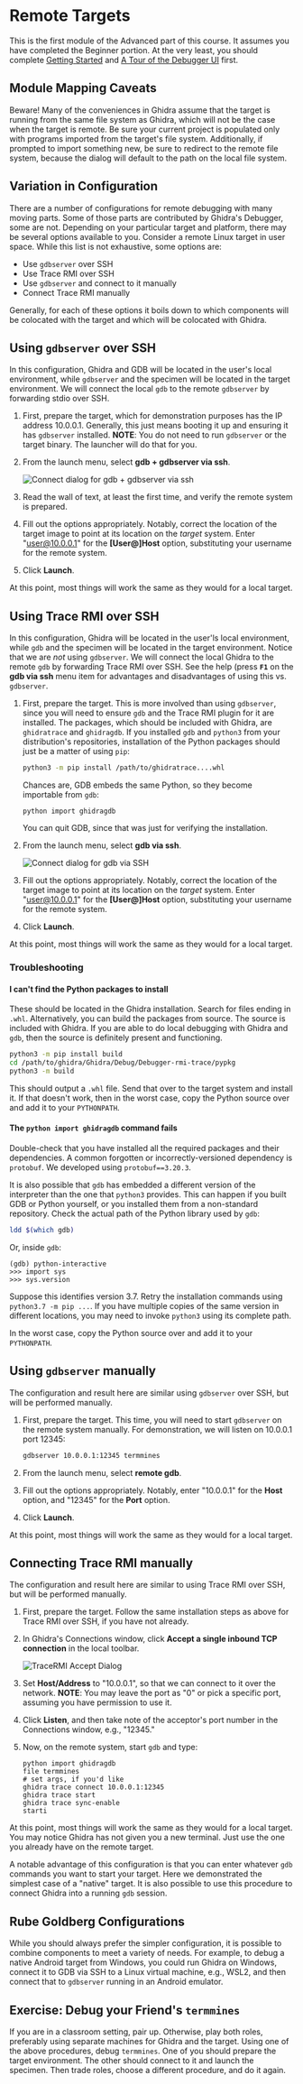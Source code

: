 
# Remote Targets

This is the first module of the Advanced part of this course.
It assumes you have completed the Beginner portion.
At the very least, you should complete [Getting Started](A1-GettingStarted.md) and [A Tour of the Debugger UI](A2-UITour.md) first.

## Module Mapping Caveats

Beware!
Many of the conveniences in Ghidra assume that the target is running from the same file system as Ghidra, which will not be the case when the target is remote.
Be sure your current project is populated only with programs imported from the target's file system.
Additionally, if prompted to import something new, be sure to redirect to the remote file system, because the dialog will default to the path on the local file system.

## Variation in Configuration

There are a number of configurations for remote debugging with many moving parts.
Some of those parts are contributed by Ghidra's Debugger, some are not.
Depending on your particular target and platform, there may be several options available to you.
Consider a remote Linux target in user space.
While this list is not exhaustive, some options are:

 * Use `gdbserver` over SSH
 * Use Trace RMI over SSH
 * Use `gdbserver` and connect to it manually
 * Connect Trace RMI manually

Generally, for each of these options it boils down to which components will be colocated with the target and which will be colocated with Ghidra.

## Using `gdbserver` over SSH

In this configuration, Ghidra and GDB will be located in the user's local environment, while `gdbserver` and the specimen will be located in the target environment.
We will connect the local `gdb` to the remote `gdbserver` by forwarding stdio over SSH.

1. First, prepare the target, which for demonstration purposes has the IP address 10.0.0.1.
   Generally, this just means booting it up and ensuring it has `gdbserver` installed.
   **NOTE**: You do not need to run `gdbserver` or the target binary.
   The launcher will do that for you.
1. From the launch menu, select **gdb + gdbserver via ssh**.

   ![Connect dialog for gdb + gdbserver via ssh](images/RemoteTargets_GdbPlusGdbserverViaSsh.png)

1. Read the wall of text, at least the first time, and verify the remote system is prepared.
1. Fill out the options appropriately.
   Notably, correct the location of the target image to point at its location on the *target* system.
   Enter "user@10.0.0.1" for the **[User@]Host** option, substituting your username for the remote system.
1. Click **Launch**.

At this point, most things will work the same as they would for a local target.

## Using Trace RMI over SSH

In this configuration, Ghidra will be located in the user'ls local environment, while `gdb` and the specimen will be located in the target environment.
Notice that we are *not* using `gdbserver`.
We will connect the local Ghidra to the remote `gdb` by forwarding Trace RMI over SSH.
See the help (press **`F1`** on the **gdb via ssh** menu item for advantages and disadvantages of using this vs. `gdbserver`.

1. First, prepare the target.
   This is more involved than using `gdbserver`, since you will need to ensure `gdb` and the Trace RMI plugin for it are installed.
   The packages, which should be included with Ghidra, are `ghidratrace` and `ghidragdb`.
   If you installed `gdb` and `python3` from your distribution's repositories, installation of the Python packages should just be a matter of using `pip`:

   ```bash
   python3 -m pip install /path/to/ghidratrace....whl
   ```

   Chances are, GDB embeds the same Python, so they become importable from `gdb`:

   ```gdb
   python import ghidragdb
   ```

   You can quit GDB, since that was just for verifying the installation.

1. From the launch menu, select **gdb via ssh**.

   ![Connect dialog for gdb via SSH](images/RemoteTargets_GdbViaSsh.png)

1. Fill out the options appropriately.
   Notably, correct the location of the target image to point at its location on the *target* system.
   Enter "user@10.0.0.1" for the **[User@]Host** option, substituting your username for the remote system.
1. Click **Launch**.

At this point, most things will work the same as they would for a local target.

### Troubleshooting

#### I can't find the Python packages to install

These should be located in the Ghidra installation.
Search for files ending in `.whl`.
Alternatively, you can build the packages from source.
The source is included with Ghidra.
If you are able to do local debugging with Ghidra and `gdb`, then the source is definitely present and functioning.

```bash
python3 -m pip install build
cd /path/to/ghidra/Ghidra/Debug/Debugger-rmi-trace/pypkg
python3 -m build
```

This should output a `.whl` file.
Send that over to the target system and install it.
If that doesn't work, then in the worst case, copy the Python source over and add it to your `PYTHONPATH`.

#### The `python import ghidragdb` command fails

Double-check that you have installed all the required packages and their dependencies.
A common forgotten or incorrectly-versioned dependency is `protobuf`.
We developed using `protobuf==3.20.3`.

It is also possible that `gdb` has embedded a different version of the interpreter than the one that `python3` provides.
This can happen if you built GDB or Python yourself, or you installed them from a non-standard repository.
Check the actual path of the Python library used by `gdb`:

```bash
ldd $(which gdb)
```

Or, inside `gdb`:

```gdb
(gdb) python-interactive
>>> import sys
>>> sys.version
```

Suppose this identifies version 3.7.
Retry the installation commands using `python3.7 -m pip ...`.
If you have multiple copies of the same version in different locations, you may need to invoke `python3` using its complete path.

In the worst case, copy the Python source over and add it to your `PYTHONPATH`.

## Using `gdbserver` manually

The configuration and result here are similar using `gdbserver` over SSH, but will be performed manually.

1. First, prepare the target.
   This time, you will need to start `gdbserver` on the remote system manually.
   For demonstration, we will listen on 10.0.0.1 port 12345:

   ```bash
   gdbserver 10.0.0.1:12345 termmines
   ```

1. From the launch menu, select **remote gdb**.
1. Fill out the options appropriately.
   Notably, enter "10.0.0.1" for the **Host** option, and "12345" for the **Port** option.
1. Click **Launch**.

At this point, most things will work the same as they would for a local target.

## Connecting Trace RMI manually

The configuration and result here are similar to using Trace RMI over SSH, but will be performed manually.

1. First, prepare the target.
   Follow the same installation steps as above for Trace RMI over SSH, if you have not already.
1. In Ghidra's Connections window, click **Accept a single inbound TCP connection** in the local toolbar.

   ![TraceRMI Accept Dialog](images/RemoteTargets_AcceptTraceRmi.png)

1. Set **Host/Address** to "10.0.0.1", so that we can connect to it over the network.
   **NOTE**: You may leave the port as "0" or pick a specific port, assuming you have permission to use it.
1. Click **Listen**, and then take note of the acceptor's port number in the Connections window, e.g., "12345."
1. Now, on the remote system, start `gdb` and type:

   ```gdb
   python import ghidragdb
   file termmines
   # set args, if you'd like
   ghidra trace connect 10.0.0.1:12345
   ghidra trace start
   ghidra trace sync-enable
   starti
   ```

At this point, most things will work the same as they would for a local target.
You may notice Ghidra has not given you a new terminal.
Just use the one you already have on the remote target.

A notable advantage of this configuration is that you can enter whatever `gdb` commands you want to start your target.
Here we demonstrated the simplest case of a "native" target.
It is also possible to use this procedure to connect Ghidra into a running `gdb` session.

## Rube Goldberg Configurations

While you should always prefer the simpler configuration, it is possible to combine components to meet a variety of needs.
For example, to debug a native Android target from Windows, you could run Ghidra on Windows, connect it to GDB via SSH to a Linux virtual machine, e.g., WSL2, and then connect that to `gdbserver` running in an Android emulator.

## Exercise: Debug your Friend's `termmines`

If you are in a classroom setting, pair up.
Otherwise, play both roles, preferably using separate machines for Ghidra and the target.
Using one of the above procedures, debug `termmines`.
One of you should prepare the target environment.
The other should connect to it and launch the specimen.
Then trade roles, choose a different procedure, and do it again.
